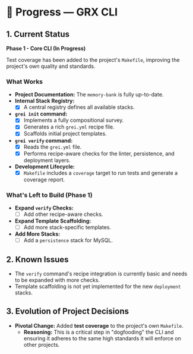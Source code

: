 # 📘 Progress — GRX CLI

## 1. Current Status
**Phase 1 - Core CLI (In Progress)**

Test coverage has been added to the project's `Makefile`, improving the project's own quality and standards.

### What Works
- **Project Documentation:** The `memory-bank` is fully up-to-date.
- **Internal Stack Registry:**
  - [x] A central registry defines all available stacks.
- **`grei init` command:**
  - [x] Implements a fully compositional survey.
  - [x] Generates a rich `grei.yml` recipe file.
  - [x] Scaffolds initial project templates.
- **`grei verify` command:**
  - [x] Reads the `grei.yml` file.
  - [x] Performs recipe-aware checks for the linter, persistence, and deployment layers.
- **Development Lifecycle:**
    - [x] `Makefile` includes a `coverage` target to run tests and generate a coverage report.

### What's Left to Build (Phase 1)
- **Expand `verify` Checks:**
  - [ ] Add other recipe-aware checks.
- **Expand Template Scaffolding:**
  - [ ] Add more stack-specific templates.
- **Add More Stacks:**
    - [ ] Add a `persistence` stack for MySQL.

## 2. Known Issues
- The `verify` command's recipe integration is currently basic and needs to be expanded with more checks.
- Template scaffolding is not yet implemented for the new `deployment` stacks.

## 3. Evolution of Project Decisions
- **Pivotal Change:** Added **test coverage** to the project's own `Makefile`.
  - **Reasoning:** This is a critical step in "dogfooding" the CLI and ensuring it adheres to the same high standards it will enforce on other projects.
